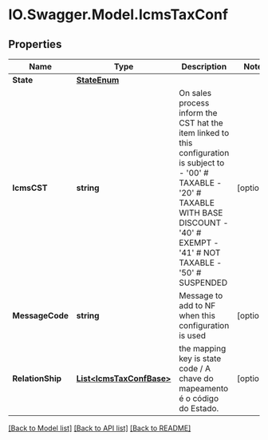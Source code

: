# IO.Swagger.Model.IcmsTaxConf
## Properties

Name | Type | Description | Notes
------------ | ------------- | ------------- | -------------
**State** | [**StateEnum**](StateEnum.md) |  | 
**IcmsCST** | **string** | On sales process inform the CST hat the item linked to this configuration is subject to - &#39;00&#39; # TAXABLE - &#39;20&#39; # TAXABLE WITH BASE DISCOUNT - &#39;40&#39; # EXEMPT - &#39;41&#39; # NOT TAXABLE - &#39;50&#39; # SUSPENDED  | [optional] 
**MessageCode** | **string** | Message to add to NF when this configuration is used | [optional] 
**RelationShip** | [**List&lt;IcmsTaxConfBase&gt;**](IcmsTaxConfBase.md) | the mapping key is state code / A chave do mapeamento é o código do Estado. | [optional] 

[[Back to Model list]](../README.md#documentation-for-models) [[Back to API list]](../README.md#documentation-for-api-endpoints) [[Back to README]](../README.md)

